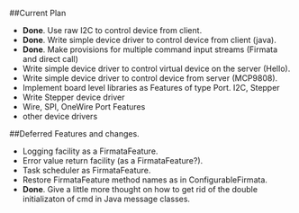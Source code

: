 ##Current Plan

* **Done**.  Use raw I2C to control device from client.
* **Done**.  Write simple device driver to control device from client (java).
* **Done**.  Make provisions for multiple command input streams (Firmata and direct call)
* Write simple device driver to control virtual device on the server (Hello).
* Write simple device driver to control device from server (MCP9808).
* Implement board level libraries as Features of type Port.  I2C, Stepper
* Write Stepper device driver
* Wire, SPI, OneWire Port Features
* other device drivers




##Deferred Features and changes.

* Logging facility as a FirmataFeature.
* Error value return facility (as a FirmataFeature?).
* Task scheduler as FirmataFeature.
* Restore FirmataFeature method names as in ConfigurableFirmata.
* **Done**. Give a little more thought on how to get rid of the double initializaton of cmd in Java message classes.
